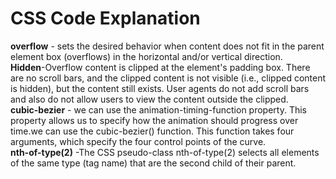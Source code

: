  # CSS Code Explanation
**overflow** - sets the desired behavior when content does not fit in the parent element box (overflows) in the horizontal and/or vertical direction. <br/> 
  **Hidden**-Overflow content is clipped at the element's padding box. There are no scroll bars, and the clipped content is not visible (i.e., clipped content is hidden), but the content still exists. User agents do not add scroll bars and also do not allow users to view the content outside the clipped. <br/>
**cubic-bezier** - we can use the animation-timing-function property. This property allows us to specify how the animation should progress over time.we can use the cubic-bezier() function. This function takes four arguments, which specify the four control points of the curve.<br/>
**nth-of-type(2)** -The CSS pseudo-class nth-of-type(2) selects all elements of the same type (tag name) that are the second child of their parent.



  
